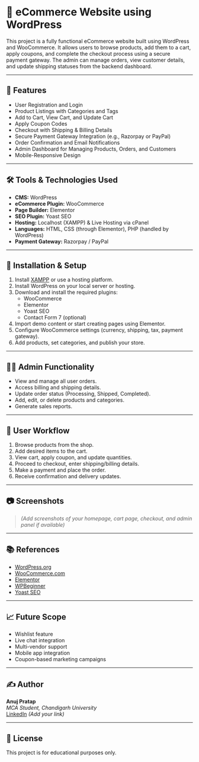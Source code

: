 # 🛒 eCommerce Website using WordPress

This project is a fully functional eCommerce website built using WordPress and WooCommerce. It allows users to browse products, add them to a cart, apply coupons, and complete the checkout process using a secure payment gateway. The admin can manage orders, view customer details, and update shipping statuses from the backend dashboard.

---

## 📌 Features

- User Registration and Login
- Product Listings with Categories and Tags
- Add to Cart, View Cart, and Update Cart
- Apply Coupon Codes
- Checkout with Shipping & Billing Details
- Secure Payment Gateway Integration (e.g., Razorpay or PayPal)
- Order Confirmation and Email Notifications
- Admin Dashboard for Managing Products, Orders, and Customers
- Mobile-Responsive Design

---

## 🛠️ Tools & Technologies Used

- **CMS:** WordPress
- **eCommerce Plugin:** WooCommerce
- **Page Builder:** Elementor
- **SEO Plugin:** Yoast SEO
- **Hosting:** Localhost (XAMPP) & Live Hosting via cPanel
- **Languages:** HTML, CSS (through Elementor), PHP (handled by WordPress)
- **Payment Gateway:** Razorpay / PayPal

---

## 🚀 Installation & Setup

1. Install [XAMPP](https://www.apachefriends.org/index.html) or use a hosting platform.
2. Install WordPress on your local server or hosting.
3. Download and install the required plugins:
   - WooCommerce
   - Elementor
   - Yoast SEO
   - Contact Form 7 (optional)
4. Import demo content or start creating pages using Elementor.
5. Configure WooCommerce settings (currency, shipping, tax, payment gateway).
6. Add products, set categories, and publish your store.

---

## 👨‍💼 Admin Functionality

- View and manage all user orders.
- Access billing and shipping details.
- Update order status (Processing, Shipped, Completed).
- Add, edit, or delete products and categories.
- Generate sales reports.

---

## 👤 User Workflow

1. Browse products from the shop.
2. Add desired items to the cart.
3. View cart, apply coupon, and update quantities.
4. Proceed to checkout, enter shipping/billing details.
5. Make a payment and place the order.
6. Receive confirmation and delivery updates.

---

## 📷 Screenshots

> *(Add screenshots of your homepage, cart page, checkout, and admin panel if available)*

---

## 📚 References

- [WordPress.org](https://wordpress.org)
- [WooCommerce.com](https://woocommerce.com)
- [Elementor](https://elementor.com)
- [WPBeginner](https://wpbeginner.com)
- [Yoast SEO](https://yoast.com)

---

## 📈 Future Scope

- Wishlist feature
- Live chat integration
- Multi-vendor support
- Mobile app integration
- Coupon-based marketing campaigns

---

## ✍️ Author

**Anuj Pratap**  
*MCA Student, Chandigarh University*  
[LinkedIn](https://www.linkedin.com/) *(Add your link)*

---

## 📄 License

This project is for educational purposes only.

